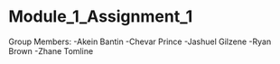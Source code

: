# Module_1_Assignment_1
Group Members:
-Akein Bantin
-Chevar Prince
-Jashuel Gilzene
-Ryan Brown
-Zhane Tomline 
